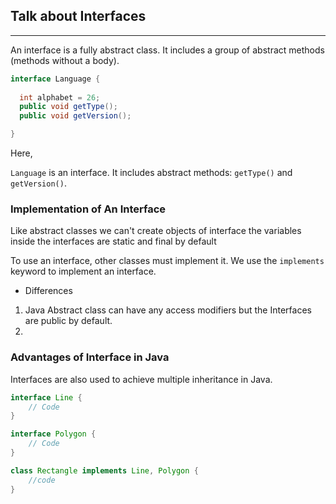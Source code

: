 ## Talk about Interfaces
________________________

An interface is a fully abstract class. It includes a group 
of abstract methods (methods without a body).


```java
interface Language {
  
  int alphabet = 26;
  public void getType();
  public void getVersion();

}
```
Here,

`Language` is an interface.
It includes abstract methods: `getType()` and `getVersion()`.



### Implementation of An Interface

Like abstract classes we can't create objects of interface the
variables inside the interfaces are static and final by default

To use an interface, other classes must implement it. We use the
`implements` keyword to implement an interface.





* Differences 

1. Java  Abstract class can have any access modifiers but the 
Interfaces are public by default.
2. 


### Advantages of Interface in Java

Interfaces are also used to achieve multiple inheritance in Java.

```java
interface Line {
    // Code
}

interface Polygon { 
    // Code
}

class Rectangle implements Line, Polygon {
    //code
}

```
 
